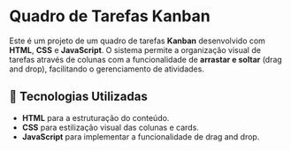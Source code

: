 # Quadro de Tarefas Kanban

Este é um projeto de um quadro de tarefas **Kanban** desenvolvido com **HTML**, **CSS** e **JavaScript**. O sistema permite a organização visual de tarefas através de colunas com a funcionalidade de **arrastar e soltar** (drag and drop), facilitando o gerenciamento de atividades.

## 🚀 Tecnologias Utilizadas

- **HTML** para a estruturação do conteúdo.
- **CSS** para estilização visual das colunas e cards.
- **JavaScript** para implementar a funcionalidade de drag and drop.
